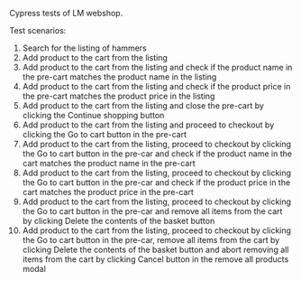 Cypress tests of LM webshop.

Test scenarios:
1. Search for the listing of hammers
2. Add product to the cart from the listing
3. Add product to the cart from the listing and check if the product name in the pre-cart matches the product name in the listing
4. Add product to the cart from the listing and check if the product price in the pre-cart matches the product price in the listing
5. Add product to the cart from the listing and close the pre-cart by clicking the Continue shopping button
6. Add product to the cart from the listing and proceed to checkout by clicking the Go to cart button in the pre-cart
7. Add product to the cart from the listing, proceed to checkout by clicking the Go to cart button in the pre-car and check if the product name in the cart matches the product name in the pre-cart
8. Add product to the cart from the listing, proceed to checkout by clicking the Go to cart button in the pre-car and check if the product price in the cart matches the product price in the pre-cart
9. Add product to the cart from the listing, proceed to checkout by clicking the Go to cart button in the pre-car and remove all items from the cart by clicking Delete the contents of the basket button
10. Add product to the cart from the listing, proceed to checkout by clicking the Go to cart button in the pre-car, remove all items from the cart by clicking Delete the contents of the basket button and abort removing all items from the cart by clicking Cancel button in the remove all products modal
